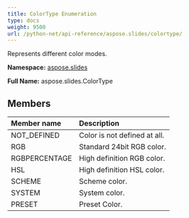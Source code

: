 ```yaml
---
title: ColorType Enumeration
type: docs
weight: 9500
url: /python-net/api-reference/aspose.slides/colortype/
---
```


Represents different color modes.

**Namespace:** [aspose.slides](/slides/python-net/api-reference/aspose.slides/)

**Full Name:** aspose.slides.ColorType



## **Members**
|**Member name**|**Description**|
| :- | :- |
|NOT_DEFINED|Color is not defined at all.|
|RGB|Standard 24bit RGB color.|
|RGBPERCENTAGE|High definition RGB color.|
|HSL|High definition HSL color.|
|SCHEME|Scheme color.|
|SYSTEM|System color.|
|PRESET|Preset Color.|
